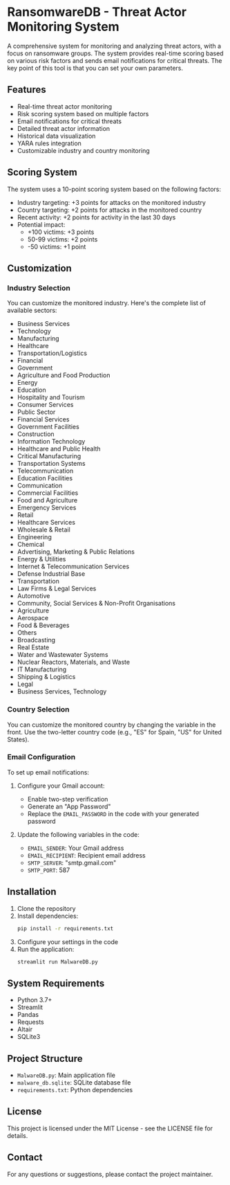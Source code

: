 # RansomwareDB - Threat Actor Monitoring System

A comprehensive system for monitoring and analyzing threat actors, with a focus on ransomware groups. The system provides real-time scoring based on various risk factors and sends email notifications for critical threats. The key point of this tool is that you can set your own parameters.

## Features

- Real-time threat actor monitoring
- Risk scoring system based on multiple factors
- Email notifications for critical threats
- Detailed threat actor information
- Historical data visualization
- YARA rules integration
- Customizable industry and country monitoring

## Scoring System

The system uses a 10-point scoring system based on the following factors:

- Industry targeting: +3 points for attacks on the monitored industry
- Country targeting: +2 points for attacks in the monitored country
- Recent activity: +2 points for activity in the last 30 days
- Potential impact:
  - +100 victims: +3 points
  - 50-99 victims: +2 points
  - -50 victims: +1 point

## Customization

### Industry Selection

You can customize the monitored industry. Here's the complete list of available sectors:

- Business Services
- Technology
- Manufacturing
- Healthcare
- Transportation/Logistics
- Financial
- Government
- Agriculture and Food Production
- Energy
- Education
- Hospitality and Tourism
- Consumer Services
- Public Sector
- Financial Services
- Government Facilities
- Construction
- Information Technology
- Healthcare and Public Health
- Critical Manufacturing
- Transportation Systems
- Telecommunication
- Education Facilities
- Communication
- Commercial Facilities
- Food and Agriculture
- Emergency Services
- Retail
- Healthcare Services
- Wholesale & Retail
- Engineering
- Chemical
- Advertising, Marketing & Public Relations
- Energy & Utilities
- Internet & Telecommunication Services
- Defense Industrial Base
- Transportation
- Law Firms & Legal Services
- Automotive
- Community, Social Services & Non-Profit Organisations
- Agriculture
- Aerospace
- Food & Beverages
- Others
- Broadcasting
- Real Estate
- Water and Wastewater Systems
- Nuclear Reactors, Materials, and Waste
- IT Manufacturing
- Shipping & Logistics
- Legal
- Business Services, Technology

### Country Selection

You can customize the monitored country by changing the variable in the front. Use the two-letter country code (e.g., "ES" for Spain, "US" for United States).

### Email Configuration

To set up email notifications:

1. Configure your Gmail account:
   - Enable two-step verification
   - Generate an "App Password"
   - Replace the `EMAIL_PASSWORD` in the code with your generated password

2. Update the following variables in the code:
   - `EMAIL_SENDER`: Your Gmail address
   - `EMAIL_RECIPIENT`: Recipient email address
   - `SMTP_SERVER`: "smtp.gmail.com"
   - `SMTP_PORT`: 587

## Installation

1. Clone the repository
2. Install dependencies:
   ```bash
   pip install -r requirements.txt
   ```
3. Configure your settings in the code
4. Run the application:
   ```bash
   streamlit run MalwareDB.py
   ```

## System Requirements

- Python 3.7+
- Streamlit
- Pandas
- Requests
- Altair
- SQLite3

## Project Structure

- `MalwareDB.py`: Main application file
- `malware_db.sqlite`: SQLite database file
- `requirements.txt`: Python dependencies

## License

This project is licensed under the MIT License - see the LICENSE file for details.

## Contact

For any questions or suggestions, please contact the project maintainer. 
